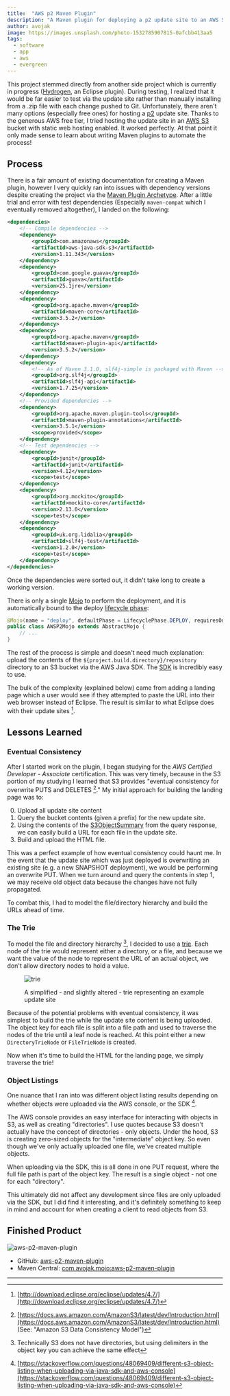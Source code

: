 ```yaml
---
title:  "AWS p2 Maven Plugin"
description: "A Maven plugin for deploying a p2 update site to an AWS S3 bucket"
author: avojak
image: https://images.unsplash.com/photo-1532785907815-0afcbb413aa5
tags:
  - software
  - app
  - aws
  - evergreen
---
```


This project stemmed directly from another side project which is currently in progress ([Hydrogen](https://avojak.com/projects/hydrogen), an Eclipse plugin). During testing, I realized that it would be far easier to test via the update site rather than manually installing from a .zip file with each change pushed to Git. Unfortunately, there aren't many options (especially free ones) for hosting a [p2](https://www.eclipse.org/equinox/p2/) update site. Thanks to the generous AWS free tier, I tried hosting the update site in an [AWS S3](https://aws.amazon.com/s3/) bucket with static web hosting enabled. It worked perfectly. At that point it only made sense to learn about writing Maven plugins to automate the process!

## Process

There is a fair amount of existing documentation for creating a Maven plugin, however I very quickly ran into issues with dependency versions despite creating the project via the [Maven Plugin Archetype](https://maven.apache.org/archetypes/maven-archetype-plugin/). After a little trial and error with test dependencies (Especially `maven-compat` which I eventually removed altogether), I landed on the following:

```xml
<dependencies>
    <!-- Compile dependencies -->
    <dependency>
        <groupId>com.amazonaws</groupId>
        <artifactId>aws-java-sdk-s3</artifactId>
        <version>1.11.343</version>
    </dependency>
    <dependency>
        <groupId>com.google.guava</groupId>
        <artifactId>guava</artifactId>
        <version>25.1jre</version>
    </dependency>
    <dependency>
        <groupId>org.apache.maven</groupId>
        <artifactId>maven-core</artifactId>
        <version>3.5.2</version>
    </dependency>
    <dependency>
        <groupId>org.apache.maven</groupId>
        <artifactId>maven-plugin-api</artifactId>
        <version>3.5.2</version>
    </dependency>
    <dependency>
        <!-- As of Maven 3.1.0, slf4j-simple is packaged with Maven -->
        <groupId>org.slf4j</groupId>
        <artifactId>slf4j-api</artifactId>
        <version>1.7.25</version>
    </dependency>
    <!-- Provided dependencies -->
    <dependency>
        <groupId>org.apache.maven.plugin-tools</groupId>
        <artifactId>maven-plugin-annotations</artifactId>
        <version>3.5.1</version>
        <scope>provided</scope>
    </dependency>
    <!-- Test dependencies -->
    <dependency>
        <groupId>junit</groupId>
        <artifactId>junit</artifactId>
        <version>4.12</version>
        <scope>test</scope>
    </dependency>
    <dependency>
        <groupId>org.mockito</groupId>
        <artifactId>mockito-core</artifactId>
        <version>2.13.0</version>
        <scope>test</scope>
    </dependency>
    <dependency>
        <groupId>uk.org.lidalia</groupId>
        <artifactId>slf4j-test</artifactId>
        <version>1.2.0</version>
        <scope>test</scope>
    </dependency>
</dependencies>
```

Once the dependencies were sorted out, it didn't take long to create a working version.

There is only a single [Mojo](https://maven.apache.org/developers/mojo-api-specification.html) to perform the deployment, and it is automatically bound to the deploy [lifecycle phase](https://maven.apache.org/guides/introduction/introduction-to-the-lifecycle.html):

```java
@Mojo(name = "deploy", defaultPhase = LifecyclePhase.DEPLOY, requiresOnline = true)
public class AWSP2Mojo extends AbstractMojo {
    // ...
}
```

The rest of the process is simple and doesn't need much explanation: upload the contents of the `${project.build.directory}/repository` directory to an S3 bucket via the AWS Java SDK. The [SDK](https://aws.amazon.com/documentation/sdk-for-java/) is incredibly easy to use.

The bulk of the complexity (explained below) came from adding a landing page which a user would see if they attempted to paste the URL into their web browser instead of Eclipse. The result is similar to what Eclipse does with their update sites [^1].

## Lessons Learned

### Eventual Consistency

After I started work on the plugin, I began studying for the *AWS Certified Developer - Associate* certification. This was very timely, because in the S3 portion of my studying I learned that S3 provides "eventual consistency for overwrite PUTS and DELETES [^2]." My initial approach for building the landing page was to:

0. Upload all update site content
1. Query the bucket contents (given a prefix) for the new update site.
2. Using the contents of the [S3ObjectSummary](https://docs.aws.amazon.com/AWSJavaSDK/latest/javadoc/com/amazonaws/services/s3/model/S3ObjectSummary.html) from the query response, we can easily build a URL for each file in the update site.
3. Build and upload the HTML file.

This was a perfect example of how eventual consistency could haunt me. In the event that the update site which was just deployed is overwriting an existing site (e.g. a new SNAPSHOT deployment), we would be performing an overwrite PUT. When we turn around and query the contents in step 1, we may receive old object data because the changes have not fully propagated.

To combat this, I had to model the file/directory hierarchy and build the URLs ahead of time.

### The Trie

To model the file and directory hierarchy [^3], I decided to use a [trie](https://en.wikipedia.org/wiki/Trie). Each node of the trie would represent either a directory, or a file, and because we want the value of the node to represent the URL of an actual object, we don't allow directory nodes to hold a value.

<figure class="constrained" markdown="1">

![trie](https://s3.amazonaws.com/blog.avojak.ghost/2018/07/trie.png)

<figcaption>A simplified - and slightly altered - trie representing an example update site</figcaption>
</figure>

Because of the potential problems with eventual consistency, it was simplest to build the trie while the update site content is being uploaded. The object key for each file is split into a file path and used to traverse the nodes of the trie until a leaf node is reached. At this point either a new `DirectoryTrieNode` or `FileTrieNode` is created.

Now when it's time to build the HTML for the landing page, we simply traverse the trie!

### Object Listings

One nuance that I ran into was different object listing results depending on whether objects were uploaded via the AWS console, or the SDK [^4].

The AWS console provides an easy interface for interacting with objects in S3, as well as creating "directories". I use quotes because S3 doesn't actually have the concept of directories - only objects. Under the hood, S3 is creating zero-sized objects for the "intermediate" object key. So even though we've only actually uploaded one file, we've created multiple objects.

When uploading via the SDK, this is all done in one PUT request, where the full file path is part of the object key. The result is a single object - not one for each "directory".

This ultimately did not affect any development since files are only uploaded via the SDK, but I did find it interesting, and it's definitely something to keep in mind and account for when creating a client to read objects from S3.

## Finished Product
![aws-p2-maven-plugin](https://s3.amazonaws.com/blog.avojak.ghost/2018/07/aws-p2-maven-plugin.gif)

- GitHub: [aws-p2-maven-plugin](https://github.com/avojak/aws-p2-maven-plugin)
- Maven Central: [com.avojak.mojo:aws-p2-maven-plugin](http://mvnrepository.com/artifact/com.avojak.mojo/aws-p2-maven-plugin)

---

[^1]: [http://download.eclipse.org/eclipse/updates/4.7/](http://download.eclipse.org/eclipse/updates/4.7/)
[^2]: [https://docs.aws.amazon.com/AmazonS3/latest/dev/Introduction.html](https://docs.aws.amazon.com/AmazonS3/latest/dev/Introduction.html) (See: "Amazon S3 Data Consistency Model")
[^3]: Technically S3 does not have directories, but using delimiters in the object key you can achieve the same effect
[^4]: [https://stackoverflow.com/questions/48069409/different-s3-object-listing-when-uploading-via-java-sdk-and-aws-console](https://stackoverflow.com/questions/48069409/different-s3-object-listing-when-uploading-via-java-sdk-and-aws-console)